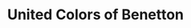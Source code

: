 ---
title: "United Colors of Benetton"
url: /goettingen/united-colors-of-benetton/
shop: Kleidung
---